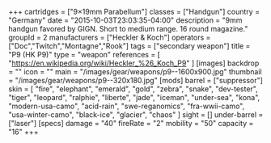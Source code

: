 +++
cartridges = ["9×19mm Parabellum"]
classes = ["Handgun"]
country = "Germany"
date = "2015-10-03T23:03:35-04:00"
description = "9mm handgun favored by GIGN. Short to medium range. 16 round magazine."
groupId = 2
manufacturers = ["Heckler & Koch"]
operators = ["Doc","Twitch","Montagne","Rook"]
tags = ["secondary weapon"]
title = "P9 (HK P9)"
type = "weapon"
references = [
  "https://en.wikipedia.org/wiki/Heckler_%26_Koch_P9"
]
[images]
  backdrop = ""
  icon = ""
  main = "/images/gear/weapons/p9--1600x900.jpg"
  thumbnail = "/images/gear/weapons/p9--320x180.jpg"
[mods]
  barrel = ["suppressor"]
  skin = [
    "fire",
    "elephant",
    "emerald",
    "gold",
    "zebra",
    "snake",
    "dev-tester",
    "tiger",
    "leopard",
    "ralphie",
    "liberte",
    "jade",
    "iceman",
    "under-sea",
    "kona",
    "modern-usa-camo",
    "acid-rain",
    "swe-reganomics",
    "fra-wwii-camo",
    "usa-winter-camo",
    "black-ice",
    "glacier",
    "chaos"
  ]
  sight = []
  under-barrel = ["laser"]
[specs]
  damage = "40"
  fireRate = "2"
  mobility = "50"
  capacity = "16"
+++
